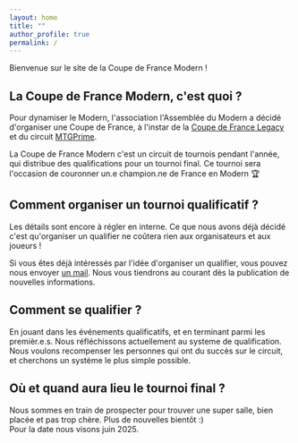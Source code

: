 ```yaml
---
layout: home
title: ""
author_profile: true
permalink: /
---
```


Bienvenue sur le site de la Coupe de France Modern !

## La Coupe de France Modern, c'est quoi ?

Pour dynamiser le Modern, l'association l'Assemblée du Modern a décidé d'organiser une Coupe de France, à l'instar de la [Coupe de France Legacy](https://xennio29.github.io/CDFL/) et du circuit [MTGPrime](https://mtgprime.fr/).

La Coupe de France Modern c'est un circuit de tournois pendant l'année, qui distribue des qualifications pour un tournoi final. Ce tournoi sera l'occasion de couronner un.e champion.ne de France en Modern 🏆

## Comment organiser un tournoi qualificatif ?

Les détails sont encore à régler en interne. Ce que nous avons déjà décidé c'est qu'organiser un qualifier ne coûtera rien aux organisateurs et aux joueurs !

Si vous êtes déjà intéressés par l'idée d'organiser un qualifier, vous pouvez nous envoyer [un mail](mailto:lassembleedumodern@gmail.com). Nous vous tiendrons au courant dès la publication de nouvelles informations.

## Comment se qualifier ?

En jouant dans les événements qualificatifs, et en terminant parmi les premièr.e.s. Nous réfléchissons actuellement au systeme de qualification. Nous voulons recompenser les personnes qui ont du succès sur le circuit, et cherchons un système le plus simple possible.

## Où et quand aura lieu le tournoi final ?

Nous sommes en train de prospecter pour trouver une super salle, bien placée et pas trop chère. Plus de nouvelles bientôt :)  
Pour la date nous visons juin 2025.
